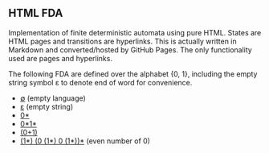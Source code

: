 ## HTML FDA

Implementation of finite deterministic automata using pure HTML. States are HTML pages and transitions are hyperlinks. This is actually written in Markdown and converted/hosted by GitHub Pages. The only functionality used are pages and hyperlinks.

The following FDA are defined over the alphabet {0, 1}, including the empty string symbol ε to denote end of word for convenience.

- [∅](empty/s1.md) (empty language)
- [ε](empty_string/s1.md) (empty string)
- [0*](zstar/s1.md)
- [0\*1\*](zstarostar/s1.md)
- [(0+1)](zpo/s1.md)
- [(1\*) (0 (1\*) 0 (1\*))\*](even/s1.md) (even number of 0)
